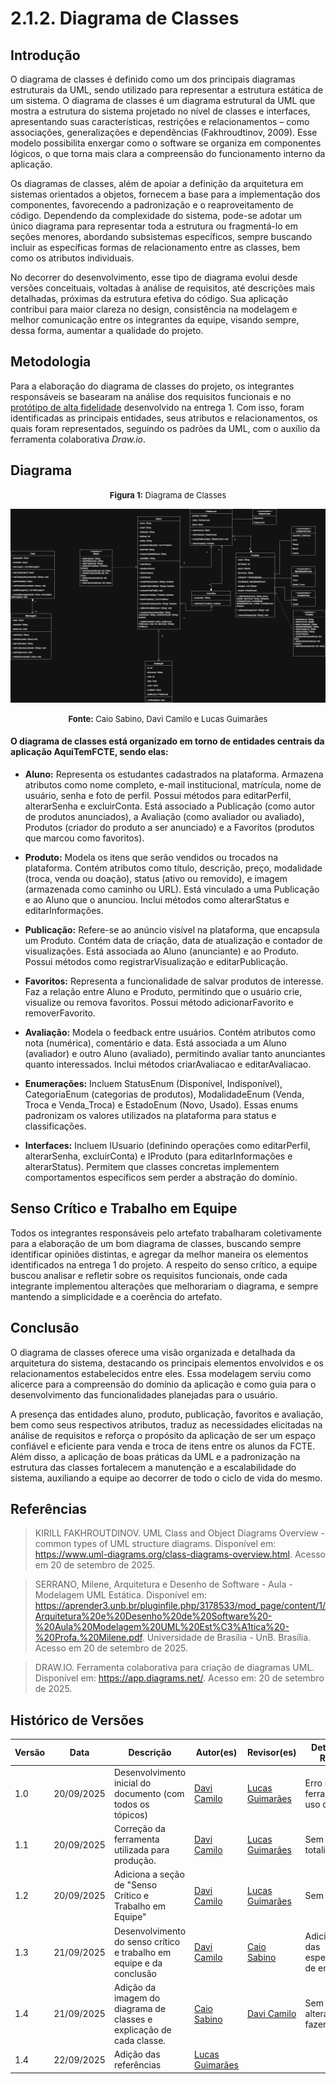 # 2.1.2. Diagrama de Classes

## Introdução

O diagrama de classes é definido como um dos principais diagramas estruturais da UML, sendo utilizado para representar a estrutura estática de um sistema. O diagrama de classes é um diagrama estrutural da UML que mostra a estrutura do sistema projetado no nível de classes e interfaces, apresentando suas características, restrições e relacionamentos – como associações, generalizações e dependências (Fakhroudtinov, 2009). Esse modelo possibilita enxergar como o software se organiza em componentes lógicos, o que torna mais clara a compreensão do funcionamento interno da aplicação.

Os diagramas de classes, além de apoiar a definição da arquitetura em sistemas orientados a objetos, fornecem a base para a implementação dos componentes, favorecendo a padronização e o reaproveitamento de código. Dependendo da complexidade do sistema, pode-se adotar um único diagrama para representar toda a estrutura ou fragmentá-lo em seções menores, abordando subsistemas específicos, sempre buscando incluir as específicas formas de relacionamento entre as classes, bem como os atributos individuais.

No decorrer do desenvolvimento, esse tipo de diagrama evolui desde versões conceituais, voltadas à análise de requisitos, até descrições mais detalhadas, próximas da estrutura efetiva do código. Sua aplicação contribui para maior clareza no design, consistência na modelagem e melhor comunicação entre os integrantes da equipe, visando sempre, dessa forma, aumentar a qualidade do projeto.

## Metodologia

Para a elaboração do diagrama de classes do projeto, os integrantes responsáveis se basearam na análise dos requisitos funcionais e no [protótipo de alta fidelidade](https://www.figma.com/design/yObjBzXZLS32lHWGcwTUe7/Prototipo-AquiTemFCTE?node-id=0-1&t=5owHX4OWhRrvVHMI-1) desenvolvido na entrega 1. Com isso, foram identificadas as principais entidades, seus atributos e relacionamentos, os quais foram representados, seguindo os padrões da UML, com o auxílio da ferramenta colaborativa *Draw.io*.

## Diagrama

<font size="2"><p style="text-align: center"><b>Figura 1:</b> Diagrama de Classes</p></font>
![diagrama-de-classes](/../Assets/diagrama-classes.png)

<font size="2"><p style="text-align: center"><b>Fonte:</b> Caio Sabino, Davi Camilo e Lucas Guimarães</p></font>

#### O diagrama de classes está organizado em torno de entidades centrais da aplicação AquiTemFCTE, sendo elas:

- **Aluno:** Representa os estudantes cadastrados na plataforma. Armazena atributos como nome completo, e-mail institucional, matrícula, nome de usuário, senha e foto de perfil. Possui métodos para editarPerfil, alterarSenha e excluirConta. Está associado a Publicação (como autor de produtos anunciados), a Avaliação (como avaliador ou avaliado), Produtos (criador do produto a ser anunciado) e a Favoritos (produtos que marcou como favoritos).

- **Produto:** Modela os itens que serão vendidos ou trocados na plataforma. Contém atributos como título, descrição, preço, modalidade (troca, venda ou doação), status (ativo ou removido), e imagem (armazenada como caminho ou URL). Está vinculado a uma Publicação e ao Aluno que o anunciou. Inclui métodos como alterarStatus e editarInformações.

- **Publicação:** Refere-se ao anúncio visível na plataforma, que encapsula um Produto. Contém data de criação, data de atualização e contador de visualizações. Está associada ao Aluno (anunciante) e ao Produto. Possui métodos como registrarVisualização e editarPublicação.

- **Favoritos:** Representa a funcionalidade de salvar produtos de interesse. Faz a relação entre Aluno e Produto, permitindo que o usuário crie, visualize ou remova favoritos. Possui método adicionarFavorito e removerFavorito.

- **Avaliação:** Modela o feedback entre usuários. Contém atributos como nota (numérica), comentário e data. Está associada a um Aluno (avaliador) e outro Aluno (avaliado), permitindo avaliar tanto anunciantes quanto interessados. Inclui métodos criarAvaliacao e editarAvaliacao.

- **Enumerações:** Incluem StatusEnum (Disponível, Indisponível), CategoriaEnum (categorias de produtos), ModalidadeEnum (Venda, Troca e Venda_Troca) e EstadoEnum (Novo, Usado). Essas enums padronizam os valores utilizados na plataforma para status e classificações.

- **Interfaces:** Incluem IUsuario (definindo operações como editarPerfil, alterarSenha, excluirConta) e IProduto (para editarInformações e alterarStatus). Permitem que classes concretas implementem comportamentos específicos sem perder a abstração do domínio.

## Senso Crítico e Trabalho em Equipe

Todos os integrantes responsáveis pelo artefato trabalharam coletivamente para a elaboração de um bom diagrama de classes, buscando sempre identificar opiniões distintas, e agregar da melhor maneira os elementos identificados na entrega 1 do projeto. A respeito do senso crítico, a equipe buscou analisar e refletir sobre os requisitos funcionais, onde cada integrante implementou alterações que melhorariam o diagrama, e sempre mantendo a simplicidade e a coerência do artefato.

## Conclusão

O diagrama de classes oferece uma visão organizada e detalhada da arquitetura do sistema, destacando os principais elementos envolvidos e os relacionamentos estabelecidos entre eles. Essa modelagem serviu como alicerce para a compreensão do domínio da aplicação e como guia para o desenvolvimento das funcionalidades planejadas para o usuário.

A presença das entidades aluno, produto, publicação, favoritos e avaliação, bem como seus respectivos atributos, traduz as necessidades elicitadas na análise de requisitos e reforça o propósito da aplicação de ser um espaço confiável e eficiente para venda e troca de itens entre os alunos da FCTE. Além disso, a aplicação de boas práticas da UML e a padronização na estrutura das classes fortalecem a manutenção e a escalabilidade do sistema, auxiliando a equipe ao decorrer de todo o ciclo de vida do mesmo.

## Referências

> KIRILL FAKHROUTDINOV. UML Class and Object Diagrams Overview - common types of UML structure diagrams. Disponível em: <https://www.uml-diagrams.org/class-diagrams-overview.html>. Acesso em 20 de setembro de 2025. 

> SERRANO, Milene, Arquitetura e Desenho de Software - Aula - Modelagem UML Estática. Disponível em: https://aprender3.unb.br/pluginfile.php/3178533/mod_page/content/1/Arquitetura%20e%20Desenho%20de%20Software%20-%20Aula%20Modelagem%20UML%20Est%C3%A1tica%20-%20Profa.%20Milene.pdf. Universidade de Brasília - UnB. Brasília. Acesso em 20 de setembro de 2025.

> DRAW.IO. Ferramenta colaborativa para criação de diagramas UML. Disponível em: https://app.diagrams.net/. Acesso em: 20 de setembro de 2025.

## Histórico de Versões
| Versão | Data | Descrição | Autor(es) | Revisor(es) | Detalhes da Revisão |
| -- | -- | -- | -- | -- | -- |
| 1.0 | 20/09/2025 | Desenvolvimento inicial do documento (com todos os tópicos) | [Davi Camilo](https://github.com/Davicamilo23) | [Lucas Guimarães](https://github.com/lcsgborges) | Erro na ferramenta de uso do grupo. |
| 1.1 | 20/09/2025 | Correção da ferramenta utilizada para produção. | [Davi Camilo](https://github.com/Davicamilo23) | [Lucas Guimarães](https://github.com/lcsgborges) | Sem erros na totalidade. |
| 1.2 | 20/09/2025 | Adiciona a seção de "Senso Crítico e Trabalho em Equipe" | [Davi Camilo](https://github.com/Davicamilo23) | [Lucas Guimarães](https://github.com/lcsgborges) | Sem erros.|
| 1.3 | 21/09/2025 | Desenvolvimento do senso crítico e trabalho em equipe e da conclusão | [Davi Camilo](https://github.com/Davicamilo23) | [Caio Sabino](https://github.com/caiomsabino) | Adicionar texto das especificações de entidades. |
| 1.4 | 21/09/2025 | Adição da imagem do diagrama de classes e explicação de cada classe. | [Caio Sabino](https://github.com/caiomsabino) | [Davi Camilo](https://github.com/Davicamilo23) | Sem alterações a fazer.|
| 1.4 | 22/09/2025 | Adição das referências | [Lucas Guimarães](https://github.com/lcsgborges) | | |.